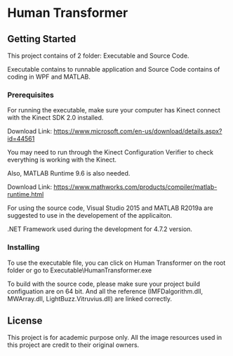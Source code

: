 # Human Transformer

## Getting Started

This project contains of 2 folder: Executable and Source Code.

Executable contains to runnable application and Source Code contains of coding in WPF and MATLAB.

### Prerequisites

For running the executable, make sure your computer has Kinect connect with the Kinect SDK 2.0 installed.

Download Link: https://www.microsoft.com/en-us/download/details.aspx?id=44561

You may need to run through the Kinect Configuration Verifier to check everything is working with the Kinect.

Also, MATLAB Runtime 9.6 is also needed.

Download Link: https://www.mathworks.com/products/compiler/matlab-runtime.html

For using the source code, Visual Studio 2015 and MATLAB R2019a are suggested to use in the developement of the applicaiton.

.NET Framework used during the development for 4.7.2 version.

### Installing

To use the executable file, you can click on Human Transformer on the root folder or go to Executable\HumanTransformer.exe

To build with the source code, please make sure your project build configuation are on 64 bit. And all the reference (IMFDalgorithm.dll, MWArray.dll, LightBuzz.Vitruvius.dll) are linked correctly.

## License

This project is for academic purpose only. All the image resources used in this project are credit to their original owners.
